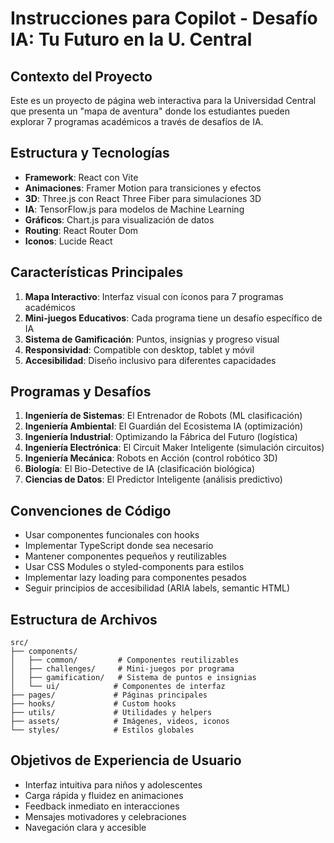 # Instrucciones para Copilot - Desafío IA: Tu Futuro en la U. Central

<!-- Use this file to provide workspace-specific custom instructions to Copilot. For more details, visit https://code.visualstudio.com/docs/copilot/copilot-customization#_use-a-githubcopilotinstructionsmd-file -->

## Contexto del Proyecto

Este es un proyecto de página web interactiva para la Universidad Central que presenta un "mapa de aventura" donde los estudiantes pueden explorar 7 programas académicos a través de desafíos de IA.

## Estructura y Tecnologías

- **Framework**: React con Vite
- **Animaciones**: Framer Motion para transiciones y efectos
- **3D**: Three.js con React Three Fiber para simulaciones 3D
- **IA**: TensorFlow.js para modelos de Machine Learning
- **Gráficos**: Chart.js para visualización de datos
- **Routing**: React Router Dom
- **Iconos**: Lucide React

## Características Principales

1. **Mapa Interactivo**: Interfaz visual con íconos para 7 programas académicos
2. **Mini-juegos Educativos**: Cada programa tiene un desafío específico de IA
3. **Sistema de Gamificación**: Puntos, insignias y progreso visual
4. **Responsividad**: Compatible con desktop, tablet y móvil
5. **Accesibilidad**: Diseño inclusivo para diferentes capacidades

## Programas y Desafíos

1. **Ingeniería de Sistemas**: El Entrenador de Robots (ML clasificación)
2. **Ingeniería Ambiental**: El Guardián del Ecosistema IA (optimización)
3. **Ingeniería Industrial**: Optimizando la Fábrica del Futuro (logística)
4. **Ingeniería Electrónica**: El Circuit Maker Inteligente (simulación circuitos)
5. **Ingeniería Mecánica**: Robots en Acción (control robótico 3D)
6. **Biología**: El Bio-Detective de IA (clasificación biológica)
7. **Ciencias de Datos**: El Predictor Inteligente (análisis predictivo)

## Convenciones de Código

- Usar componentes funcionales con hooks
- Implementar TypeScript donde sea necesario
- Mantener componentes pequeños y reutilizables
- Usar CSS Modules o styled-components para estilos
- Implementar lazy loading para componentes pesados
- Seguir principios de accesibilidad (ARIA labels, semantic HTML)

## Estructura de Archivos

```
src/
├── components/
│   ├── common/         # Componentes reutilizables
│   ├── challenges/     # Mini-juegos por programa
│   ├── gamification/   # Sistema de puntos e insignias
│   └── ui/            # Componentes de interfaz
├── pages/             # Páginas principales
├── hooks/             # Custom hooks
├── utils/             # Utilidades y helpers
├── assets/            # Imágenes, videos, iconos
└── styles/            # Estilos globales
```

## Objetivos de Experiencia de Usuario

- Interfaz intuitiva para niños y adolescentes
- Carga rápida y fluidez en animaciones
- Feedback inmediato en interacciones
- Mensajes motivadores y celebraciones
- Navegación clara y accesible
